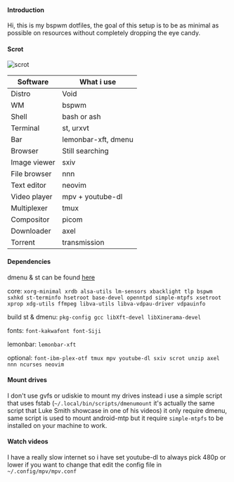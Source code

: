 #### Introduction
Hi, this is my bspwm dotfiles, the goal of this setup is to be as minimal as possible on resources without completely dropping the eye candy.

#### Scrot
![scrot](https://i.ibb.co/Tr7XsWS/028.webp)

| Software  | What i use |
| ------------- | ------------- |
| Distro  | Void |
| WM  | bspwm |
| Shell  | bash or ash |
| Terminal  | st, urxvt |
| Bar  | lemonbar-xft, dmenu |
| Browser  | Still searching |
| Image viewer  | sxiv |
| File browser  | nnn |
| Text editor | neovim |
| Video player | mpv + youtube-dl |
| Multiplexer | tmux |
| Compositor | picom |
| Downloader | axel
| Torrent | transmission |

#### Dependencies
dmenu & st can be found [here](https://github.com/Speyll/suckless)<br />

core: `xorg-minimal xrdb alsa-utils lm-sensors xbacklight tlp bspwm sxhkd st-terminfo hsetroot base-devel openntpd simple-mtpfs xsetroot xprop xdg-utils ffmpeg libva-utils libva-vdpau-driver vdpauinfo`<br />

build st & dmenu: `pkg-config gcc libXft-devel libXinerama-devel`<br />

fonts: `font-kakwafont font-Siji`<br />

lemonbar: `lemonbar-xft`<br />

optional: `font-ibm-plex-otf tmux mpv youtube-dl sxiv scrot unzip axel nnn ncurses neovim`<br />

#### Mount drives
I don't use gvfs or udiskie to mount my drives instead i use a simple script that uses fstab (`~/.local/bin/scripts/dmenumount` it's actually the same script that Luke Smith showcase in one of his videos) it only require dmenu, same script is used to mount android-mtp but it require `simple-mtpfs` to be installed on your machine to work.

#### Watch videos
I have a really slow internet so i have set youtube-dl to always pick 480p or lower if you want to change that edit the config file in `~/.config/mpv/mpv.conf`
